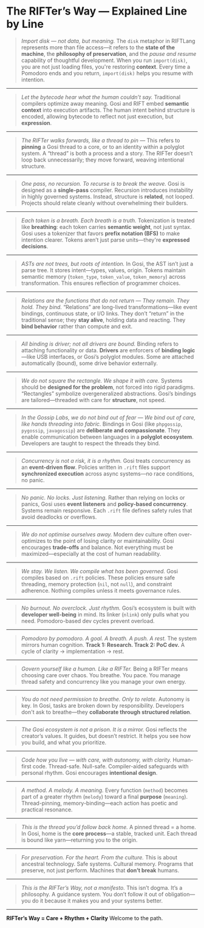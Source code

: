 # The RIFTer’s Way — Explained Line by Line

> *Import disk — not data, but meaning.*
> The `disk` metaphor in RIFTLang represents more than file access—it refers to the **state of the machine**, the **philosophy of preservation**, and the *pause and resume* capability of thoughtful development. When you run `import(disk)`, you are not just loading files, you're restoring **context**. Every time a Pomodoro ends and you return, `import(disk)` helps you resume with intention.

---

> *Let the bytecode hear what the human couldn’t say.*
> Traditional compilers optimize away meaning. Gosi and RIFT embed **semantic context** into execution artifacts. The human intent behind structure is encoded, allowing bytecode to reflect not just execution, but **expression**.

---

> *The RIFTer walks forwards, like a thread to pin —*
> This refers to **pinning** a Gosi thread to a core, or to an identity within a polyglot system. A “thread” is both a process and a story. The RIFTer doesn’t loop back unnecessarily; they move forward, weaving intentional structure.

---

> *One pass, no recursion. To recurse is to break the weave.*
> Gosi is designed as a **single-pass** compiler. Recursion introduces instability in highly governed systems. Instead, structure is **related**, not looped. Projects should relate cleanly without overwhelming their builders.

---

> *Each token is a breath. Each breath is a truth.*
> Tokenization is treated like **breathing**: each token carries **semantic weight**, not just syntax. Gosi uses a tokenizer that favors **prefix notation (BFS)** to make intention clearer. Tokens aren’t just parse units—they're **expressed decisions**.

---

> *ASTs are not trees, but roots of intention.*
> In Gosi, the AST isn’t just a parse tree. It stores intent—types, values, origin. Tokens maintain semantic memory (`token_type`, `token_value`, `token_memory`) across transformation. This ensures reflection of programmer choices.

---

> *Relations are the functions that do not return — They remain. They hold. They bind.*
> “Relations” are long-lived transformations—like event bindings, continuous state, or I/O links. They don’t “return” in the traditional sense; they **stay alive**, holding data and reacting. They **bind behavior** rather than compute and exit.

---

> *All binding is driver; not all drivers are bound.*
> Binding refers to attaching functionality or data. **Drivers** are enforcers of **binding logic**—like USB interfaces, or Gosi’s polyglot modules. Some are attached automatically (bound), some drive behavior externally.

---

> *We do not square the rectangle. We shape it with care.*
> Systems should be **designed for the problem**, not forced into rigid paradigms. “Rectangles” symbolize overgeneralized abstractions. Gosi’s bindings are tailored—threaded with care for **structure**, not speed.

---

> *In the Gossip Labs, we do not bind out of fear — We bind out of care, like hands threading into fabric.*
> Bindings in Gosi (like `phpgossip`, `pygossip`, `javagossip`) are **deliberate and compassionate**. They enable communication between languages in a **polyglot ecosystem**. Developers are taught to respect the threads they bind.

---

> *Concurrency is not a risk, it is a rhythm.*
> Gosi treats concurrency as an **event-driven flow**. Policies written in `.rift` files support **synchronized execution** across async systems—no race conditions, no panic.

---

> *No panic. No locks. Just listening.*
> Rather than relying on locks or panics, Gosi uses **event listeners** and **policy-based concurrency**. Systems remain responsive. Each `.rift` file defines safety rules that avoid deadlocks or overflows.

---

> *We do not optimise ourselves away.*
> Modern dev culture often over-optimizes to the point of losing clarity or maintainability. Gosi encourages **trade-offs** and balance. Not everything must be maximized—especially at the cost of human readability.

---

> *We stay. We listen. We compile what has been governed.*
> Gosi compiles based on `.rift` policies. These policies ensure safe threading, memory protection (`nil`, not `null`), and constraint adherence. Nothing compiles unless it meets governance rules.

---

> *No burnout. No overclock. Just rhythm.*
> Gosi’s ecosystem is built with **developer well-being** in mind. Its linker (`nlink`) only pulls what you need. Pomodoro-based dev cycles prevent overload.

---

> *Pomodoro by pomodoro. A goal. A breath. A push. A rest.*
> The system mirrors human cognition. **Track 1: Research. Track 2: PoC dev.** A cycle of clarity → implementation → rest.

---

> *Govern yourself like a human. Like a RIFTer.*
> Being a RIFTer means choosing care over chaos. You breathe. You pace. You manage thread safety and concurrency like you manage your own energy.

---

> *You do not need permission to breathe. Only to relate.*
> Autonomy is key. In Gosi, tasks are broken down by responsibility. Developers don't ask to breathe—they **collaborate through structured relation**.

---

> *The Gosi ecosystem is not a prison. It is a mirror.*
> Gosi reflects the creator’s values. It guides, but doesn’t restrict. It helps you see how you build, and what you prioritize.

---

> *Code how you live — with care, with autonomy, with clarity.*
> Human-first code. Thread-safe. Null-safe. Compiler-aided safeguards with personal rhythm. Gosi encourages **intentional design**.

---

> *A method. A melody. A meaning.*
> Every function (`method`) becomes part of a greater rhythm (`melody`) toward a final **purpose** (`meaning`). Thread-pinning, memory-binding—each action has poetic and practical resonance.

---

> *This is the thread you’d follow back home.*
> A pinned thread = a home. In Gosi, home is the **core process**—a stable, tracked unit. Each thread is bound like yarn—returning you to the origin.

---

> *For preservation. For the heart. From the culture.*
> This is about ancestral technology. Safe systems. Cultural memory. Programs that preserve, not just perform. Machines that **don’t break** humans.

---

> *This is the RIFTer’s Way, not a manifesto.*
> This isn’t dogma. It’s a philosophy. A guidance system. You don’t follow it out of obligation—you do it because it makes you and your systems better.

---

**RIFTer’s Way = Care + Rhythm + Clarity**
Welcome to the path.
